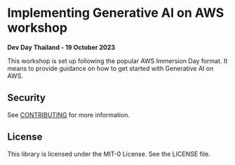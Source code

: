 
# Implementing Generative AI on AWS workshop

**Dev Day Thailand - 19 October 2023**

This workshop is set up following the popular AWS Immersion Day format. It means to provide guidance on how to get started with Generative AI on AWS.

## Security

See [CONTRIBUTING](CONTRIBUTING.md#security-issue-notifications) for more information.

## License

This library is licensed under the MIT-0 License. See the LICENSE file.

